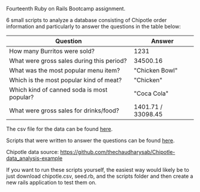 Fourteenth Ruby on Rails Bootcamp assignment.

6 small scripts to analyze a database consisting of Chipotle order information and particularly to answer the questions in the table below:

Question | Answer
---------|--------
How many Burritos were sold? | 1231 |
What were gross sales during this period? | 34500.16 |
What was the most popular menu item? | "Chicken Bowl" |
Which is the most popular kind of meat? | "Chicken" |
Which kind of canned soda is most popular? | "Coca Cola" |
What were gross sales for drinks/food? | 1401.71 / 33098.45 |

The csv file for the data can be found [here](https://github.com/adeschene/rails-chipotle-queries/blob/main/lib/assets/chipotle.csv).

Scripts that were written to answer the questions can be found [here](https://github.com/adeschene/rails-chipotle-queries/tree/main/lib/assets/scripts).

Chipotle data source: https://github.com/thechaudharysab/Chipotle-data_analysis-example

If you want to run these scripts yourself, the easiest way would likely be to just download chipotle.csv, seed.rb, and the scripts folder and then create a new rails application to test them on.
